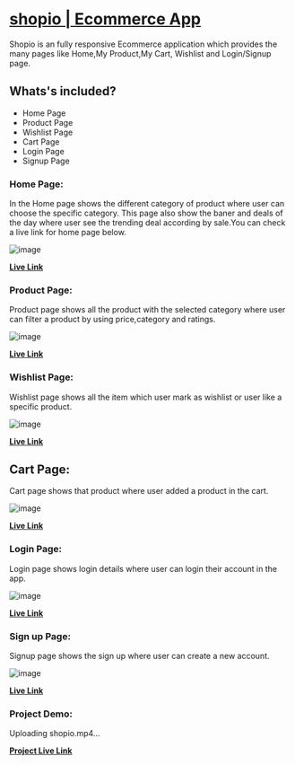 # [shopio | Ecommerce App](https://shopio-store.netlify.app/)

Shopio is an fully responsive Ecommerce application which provides the many pages like Home,My Product,My Cart, Wishlist and Login/Signup page.


## Whats's included?

- Home Page
- Product Page
- Wishlist Page
- Cart Page
- Login Page
- Signup Page

### Home Page:

In the Home page shows the different category of product where user can choose the specific category. This page also show the baner and deals of the day where user see the trending deal according by sale.You can check a live link for home page below.

![image](https://user-images.githubusercontent.com/88363801/154840559-6441ebf7-ad77-45e8-96ba-0d3424816b3f.png)


**[Live Link](https://shopio-store.netlify.app/)**

### Product Page:

Product page shows all the product with the selected category where user can filter a product by using price,category and ratings.

![image](https://user-images.githubusercontent.com/88363801/154840581-e3be8376-d013-4229-bc85-4e539fa8a8a5.png)


**[Live Link](https://shopio-store.netlify.app/product-page/product.page)**


### Wishlist Page:

Wishlist page shows all the item which user mark as wishlist or user like a specific product.

![image](https://user-images.githubusercontent.com/88363801/154840770-abd6a75f-fcc8-4e52-8ce5-2910aa7b94fe.png)


**[Live Link](https://shopio-store.netlify.app/my-wishlist/wishlist)**

## Cart Page:

Cart page shows that product where user added a product in the cart.

![image](https://user-images.githubusercontent.com/88363801/154841135-64cd68c2-9012-412e-8e1c-43dba3b90b18.png)


**[Live Link](https://shopio-store.netlify.app/cart-management/cart)**

### Login Page:

Login page shows login details where user can login their account in the app.

![image](https://user-images.githubusercontent.com/88363801/154841411-6a5a6682-99eb-4131-aeb8-19b542be7a03.png)



**[Live Link](https://shopio-store.netlify.app/login/login)**

### Sign up Page:

Signup page shows the sign up where user can create a new account.

![image](https://user-images.githubusercontent.com/88363801/154841489-11ad7638-8469-440b-9f2b-96a0f8d8a541.png)


**[Live Link](https://shopio-store.netlify.app/signup-page/signup)**

### Project Demo:



Uploading shopio.mp4…


**[Project Live Link](https://shopio-store.netlify.app/)**
